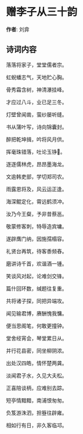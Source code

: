 # 赠李子从三十韵

**作者**: 刘弇

## 诗词内容

落落将家子，堂堂儒者宗。

虹蜺蟠志气，天地贮心胸。

骨秀霜含树，神清瀑挂峰。

才应过八斗，业已足三冬。

灯壁曾闻凿，萤纱屡听缝。

书从蒲叶写，诗向锦囊封。

醉把乾坤揖，吟将风月供。

挥毫珠错落，吐论玉铮𫓩。

逐逐儒林虎，昂昂墨海龙。

文逾韩吏部，学切郑司农。

雨露恩将及，风云运正逢。

海深鲲定化，霄远鹤须冲。

汝乃今王粲，予非昔蔡邕。

敬蒙修客刺，特辱造宾墉。

遂辟膺门纳，因施孺榻容。

礼贤台再筑，待客黍频舂。

磨讲诗千首，欢谐酒一锺。

笑谈风对起，论难剑交锋。

篇什回环数，缄题往复重。

共将诸子探，同把异端攻。

闻见输君博，赓酬愧我慵。

便当思阁笔，何敢更撞钟。

堂舍经宵会，琴堂累日从。

并行花县密，同坐柳阴浓。

出处汉四皓，情怀楚两龚。

淡闻君子水，久见大夫松。

正喜陪谈柄，应难别去踪。

短亭情黯黯，南浦恨匆匆。

负笈游洙泗，担簦往辟雍。

相如行有日，非久客临邛。

